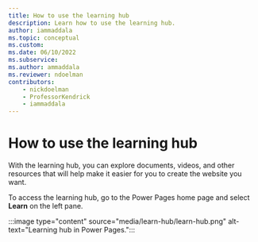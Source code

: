 ```yaml
---
title: How to use the learning hub
description: Learn how to use the learning hub.
author: iammaddala
ms.topic: conceptual
ms.custom: 
ms.date: 06/10/2022
ms.subservice:
ms.author: ammaddala
ms.reviewer: ndoelman
contributors:
    - nickdoelman
    - ProfessorKendrick
    - iammaddala
---
```

# How to use the learning hub

With the learning hub, you can explore documents, videos, and other resources that will help make it easier for you to create the website you want.

To access the learning hub, go to the Power Pages home page and select **Learn** on the left pane.

:::image type="content" source="media/learn-hub/learn-hub.png" alt-text="Learning hub in Power Pages.":::


